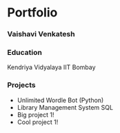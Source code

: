 # Portfolio

### Vaishavi Venkatesh

### Education
Kendriya Vidyalaya IIT Bombay

### Projects
- Unlimited Wordle Bot (Python)
- Library Management System SQL
- Big project 1!
- Cool project 1!
